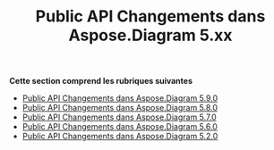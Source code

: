 ﻿---
title: Public API Changements dans Aspose.Diagram 5.xx
type: docs
weight: 40
url: /fr/java/public-api-changes-in-aspose-diagram-5-x-x/
---
**Cette section comprend les rubriques suivantes**
- [Public API Changements dans Aspose.Diagram 5.9.0](/diagram/fr/java/public-api-changes-in-aspose-diagram-5-9-0/)
- [Public API Changements dans Aspose.Diagram 5.8.0](/diagram/fr/java/public-api-changes-in-aspose-diagram-5-8-0/)
- [Public API Changements dans Aspose.Diagram 5.7.0](/diagram/fr/java/public-api-changes-in-aspose-diagram-5-7-0/)
- [Public API Changements dans Aspose.Diagram 5.6.0](/diagram/fr/java/public-api-changes-in-aspose-diagram-5-6-0/)
- [Public API Changements dans Aspose.Diagram 5.2.0](/diagram/fr/java/public-api-changes-in-aspose-diagram-5-2-0/)
